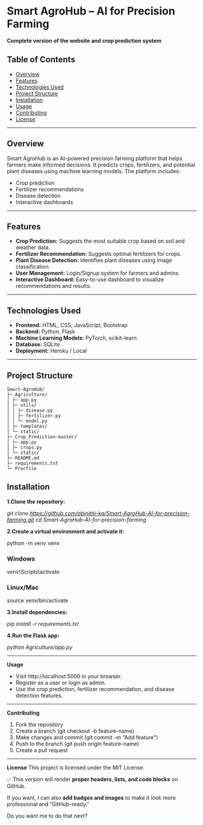 # Smart AgroHub – AI for Precision Farming

**Complete version of the website and crop prediction system**

## Table of Contents

- [Overview](#overview)  
- [Features](#features)  
- [Technologies Used](#technologies-used)  
- [Project Structure](#project-structure)  
- [Installation](#installation)  
- [Usage](#usage)  
- [Contributing](#contributing)  
- [License](#license)  

---

## Overview

Smart AgroHub is an AI-powered precision farming platform that helps farmers make informed decisions. It predicts crops, fertilizers, and potential plant diseases using machine learning models. The platform includes:

- Crop prediction  
- Fertilizer recommendations  
- Disease detection  
- Interactive dashboards  

---

## Features

- **Crop Prediction:** Suggests the most suitable crop based on soil and weather data.  
- **Fertilizer Recommendation:** Suggests optimal fertilizers for crops.  
- **Plant Disease Detection:** Identifies plant diseases using image classification.  
- **User Management:** Login/Signup system for farmers and admins.  
- **Interactive Dashboard:** Easy-to-use dashboard to visualize recommendations and results.  

---

## Technologies Used

- **Frontend:** HTML, CSS, JavaScript, Bootstrap  
- **Backend:** Python, Flask  
- **Machine Learning Models:** PyTorch, scikit-learn  
- **Database:** SQLite  
- **Deployment:** Heroku / Local  

---

## Project Structure

```text
Smart-AgroHub/
├─ Agriculture/
│ ├─ app.py
│ ├─ utils/
│ │ ├─ disease.py
│ │ ├─ fertilizer.py
│ │ └─ model.py
│ ├─ templates/
│ └─ static/
├─ Crop_Prediction-master/
│ ├─ app.py
│ ├─ crops.py
│ └─ static/
├─ README.md
├─ requirements.txt
└─ Procfile
```

## Installation

**1.Clone the repository:**

*git clone https://github.com/abinithi-ka/Smart-AgroHub-AI-for-precision-farming.git
cd Smart-AgroHub-AI-for-precision-farming*


**2.Create a virtual environment and activate it:**

python -m venv venv
### Windows
venv\Scripts\activate
### Linux/Mac
source venv/bin/activate

**3.Install dependencies:**

*pip install -r requirements.txt*

**4.Run the Flask app:**

*python Agriculture/app.py*

--- 
**Usage**

- Visit http://localhost:5000 in your browser.
- Register as a user or login as admin.
- Use the crop prediction, fertilizer recommendation, and disease detection features.

---
**Contributing**

1. Fork the repository
2. Create a branch (git checkout -b feature-name)
3. Make changes and commit (git commit -m "Add feature")
4. Push to the branch (git push origin feature-name)
5. Create a pull request


---
**License**
This project is licensed under the MIT License.


✅ This version will render **proper headers, lists, and code blocks** on GitHub.  

If you want, I can also **add badges and images** to make it look more professional and “GitHub-ready.”  

Do you want me to do that next?


